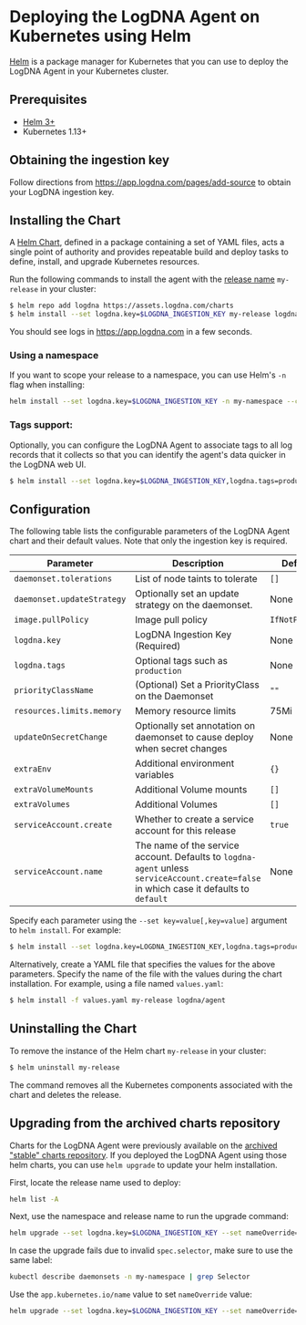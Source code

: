 # Deploying the LogDNA Agent on Kubernetes using Helm

[Helm][helm] is a package manager for Kubernetes that you can use to deploy the LogDNA Agent in your Kubernetes
cluster.

## Prerequisites

- [Helm 3+][helm-install]
- Kubernetes 1.13+

## Obtaining the ingestion key

Follow directions from https://app.logdna.com/pages/add-source to obtain your LogDNA ingestion key.

## Installing the Chart

A [Helm Chart][helm-concepts], defined in a package containing a set of YAML files, acts a single point of authority
and provides repeatable build and deploy tasks to define, install, and upgrade Kubernetes resources.

Run the following commands to install the agent with the [release name][helm-concepts] `my-release` in your cluster:

```bash
$ helm repo add logdna https://assets.logdna.com/charts
$ helm install --set logdna.key=$LOGDNA_INGESTION_KEY my-release logdna/agent
```

You should see logs in https://app.logdna.com in a few seconds.

### Using a namespace

If you want to scope your release to a namespace, you can use Helm's `-n` flag when installing:

```bash
helm install --set logdna.key=$LOGDNA_INGESTION_KEY -n my-namespace --create-namespace my-release logdna/agent
```

### Tags support:

Optionally, you can configure the LogDNA Agent to associate tags to all log records that it collects so that you can
identify the agent's data quicker in the LogDNA web UI.

```bash
$ helm install --set logdna.key=$LOGDNA_INGESTION_KEY,logdna.tags=production my-release logdna/agent
```

## Configuration

The following table lists the configurable parameters of the LogDNA Agent chart and their default values. Note
that only the ingestion key is required.

Parameter | Description | Default
--- | --- | ---
`daemonset.tolerations` | List of node taints to tolerate | `[]`
`daemonset.updateStrategy` | Optionally set an update strategy on the daemonset. | None
`image.pullPolicy` | Image pull policy | `IfNotPresent`
`logdna.key` | LogDNA Ingestion Key (Required) | None
`logdna.tags` | Optional tags such as `production` | None
`priorityClassName` | (Optional) Set a PriorityClass on the Daemonset | `""`
`resources.limits.memory` | Memory resource limits | 75Mi
`updateOnSecretChange` | Optionally set annotation on daemonset to cause deploy when secret changes | None
`extraEnv` | Additional environment variables | `{}`
`extraVolumeMounts` | Additional Volume mounts | `[]`
`extraVolumes` | Additional Volumes | `[]`
`serviceAccount.create` | Whether to create a service account for this release | `true`
`serviceAccount.name` | The name of the service account. Defaults to `logdna-agent` unless `serviceAccount.create=false` in which case it defaults to `default` | None

Specify each parameter using the `--set key=value[,key=value]` argument to `helm install`. For example:

```bash
$ helm install --set logdna.key=LOGDNA_INGESTION_KEY,logdna.tags=production my-release logdna/agent
```

Alternatively, create a YAML file that specifies the values for the above parameters. Specify the name of the file
with the values during the chart installation. For example, using a file named `values.yaml`:

```bash
$ helm install -f values.yaml my-release logdna/agent
```

## Uninstalling the Chart

To remove the instance of the Helm chart `my-release` in your cluster:

```bash
$ helm uninstall my-release
```

The command removes all the Kubernetes components associated with the chart and deletes the release.

## Upgrading from the archived charts repository

Charts for the LogDNA Agent were previously available on the [archived "stable" charts repository][helm-stable].
If you deployed the LogDNA Agent using those helm charts, you can use `helm upgrade` to update your helm installation.

First, locate the release name used to deploy:

```bash
helm list -A
```

Next, use the namespace and release name to run the upgrade command:

```bash
helm upgrade --set logdna.key=$LOGDNA_INGESTION_KEY --set nameOverride=logdna-agent -n my-namespace my-release logdna/agent
```

In case the upgrade fails due to invalid `spec.selector`, make sure to use the same label:

```bash
kubectl describe daemonsets -n my-namespace | grep Selector
```

Use the `app.kubernetes.io/name` value to set `nameOverride` value:

```bash
helm upgrade --set logdna.key=$LOGDNA_INGESTION_KEY --set nameOverride=logdna-agent -n my-namespace my-release logdna/agent
```

[helm]: https://helm.sh/
[helm-install]: https://helm.sh/docs/intro/install/
[helm-concepts]: https://helm.sh/docs/intro/using_helm/#three-big-concepts
[helm-stable]: https://github.com/helm/charts#%EF%B8%8F-deprecation-and-archive-notice
